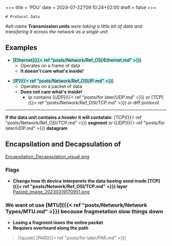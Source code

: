 +++
title = 'PDU'
date = 2024-07-22T09:10:24+02:00
draft = false
+++

    # Protocol Data 
#alt-name **Transmission units**
*were taking a little bit of data and transfering it across the network as a single unit*
## Examples
- <mark style="background: #ABF7F7A6;">[Ethernet]({{< ref "posts/Network/Ref_OSI/Ethernet.md" >}})</mark>
  - Operates on a frame of data 
  * **It doesn't care what's inside!**
* <mark style="background: #ABF7F7A6;">[IP]({{< ref "posts/Network/Ref_OSI/IP.md" >}})</mark>
	* Operates on a packet of data 
	* **Does not care what's inside!**
		* Ip contains [UDP]({{< ref "posts/for later/UDP.md" >}}) or [TCP]({{< ref "posts/Network/Ref_OSI/TCP.md" >}}) or diff protocol

--- 
**If the data unit contains a _header_ it will contatain**:
[TCP]({{< ref "posts/Network/Ref_OSI/TCP.md" >}}) **segment**
or
[UDP]({{< ref "posts/for later/UDP.md" >}}) **datagram**

## Encapsilation and Decapsulation of 


[Encapsilation_Decapsulation_visual.png](/Encapsilation_Decapsulation_visual.png)

### Flags
- **Change how th devica interperets the data beeing send insde [TCP]({{< ref "posts/Network/Ref_OSI/TCP.md" >}}) layer**
[Pasted_image_20230319170951.png](/Pasted_image_20230319170951.png)

### We want ot use [MTU]({{< ref "posts/Network/Network Types/MTU.md" >}}) becouse fragmetation slow things down 
- **Losing  a fragment loses the entire packet**
- **Requiers overheard along the path**

>[!quote] [PAR]({{< ref "posts/for later/PAR.md" >}})